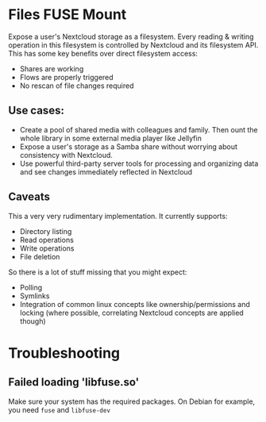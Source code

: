 # Files FUSE Mount

Expose a user's Nextcloud storage as a filesystem. Every reading & writing operation in this filesystem is controlled by Nextcloud and its filesystem API.
This has some key benefits over direct filesystem access:

* Shares are working
* Flows are properly triggered
* No rescan of file changes required

## Use cases:
* Create a pool of shared media with colleagues and family. Then ount the whole library in some external media player like Jellyfin
* Expose a user's storage as a Samba share without worrying about consistency with Nextcloud. 
* Use powerful third-party server tools for processing and organizing data and see changes immediately reflected  in Nextcloud

## Caveats
This a very very rudimentary implementation. It currently supports:
* Directory listing
* Read operations
* Write operations
* File deletion

So there is a lot of stuff missing that you might expect:
* Polling
* Symlinks
* Integration of common linux concepts like ownership/permissions and locking (where possible, correlating Nextcloud concepts are applied though)

# Troubleshooting
## Failed loading 'libfuse.so'
Make sure your system has the required packages. On Debian for example, you need `fuse` and `libfuse-dev`
